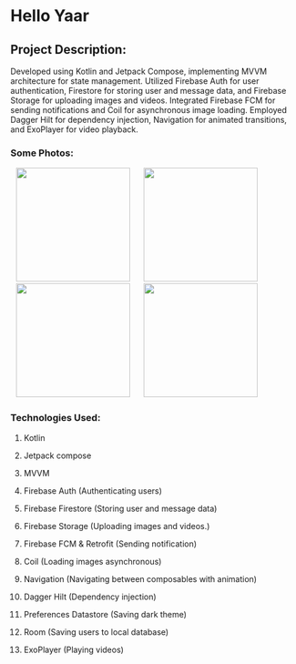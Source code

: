 # Hello Yaar
## Project Description:

Developed using Kotlin and Jetpack Compose, implementing MVVM architecture for state management.
Utilized Firebase Auth for user authentication, Firestore for storing user and message data, and Firebase Storage
for uploading images and videos.
Integrated Firebase FCM for sending notifications and Coil for asynchronous image loading.
Employed Dagger Hilt for dependency injection, Navigation for animated transitions, and ExoPlayer for video
playback.

### Some Photos:
<img src="https://github.com/user-attachments/assets/e7c81beb-27c6-41af-8c3b-4d266a2cba49" hspace="10" width="200">

<img src="https://github.com/user-attachments/assets/e41d0298-c2e9-4f5b-9f65-8b27d1461163" hspace="10" width="200">

<img src="https://github.com/user-attachments/assets/989b6588-c66a-4692-b298-75905b046f62" hspace="10" width="200">

<img src="https://github.com/user-attachments/assets/7906c232-d9a7-42ea-94e8-58ec8745066b" hspace="10" width="200">






### Technologies Used:
1. Kotlin

2. Jetpack compose

3. MVVM

4. Firebase Auth (Authenticating users)

5. Firebase Firestore (Storing user and message data)

6. Firebase Storage (Uploading images and videos.)

7. Firebase FCM & Retrofit (Sending notification)

8. Coil (Loading images asynchronous)

9. Navigation (Navigating between composables with animation)

10. Dagger Hilt (Dependency injection)

11. Preferences Datastore (Saving dark theme)

12. Room (Saving users to local database)

13. ExoPlayer (Playing videos)
